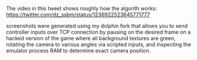 The video in this tweet shows roughly how the algorith works: https://twitter.com/dz_ssbm/status/1236922523645771777

screenshots were generated using my dolphin fork that allows you to send controller inputs over TCP connection by pausing on the desired frame on a hacked version of the game where all background textures are green, rotating the camera to various angles via scripted inputs, and inspecting the emulator process RAM to determine exact camera position.
